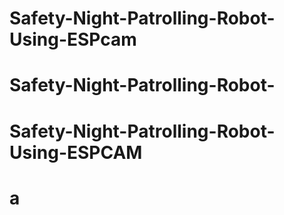 # Safety-Night-Patrolling-Robot-Using-ESPcam
# Safety-Night-Patrolling-Robot-
# Safety-Night-Patrolling-Robot-Using-ESPCAM
# a
